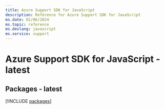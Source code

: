 ```yaml
---
title: Azure Support SDK for JavaScript
description: Reference for Azure Support SDK for JavaScript
ms.date: 02/06/2024
ms.topic: reference
ms.devlang: javascript
ms.service: support
---
```

# Azure Support SDK for JavaScript - latest
## Packages - latest
[!INCLUDE [packages](support-index.md)]